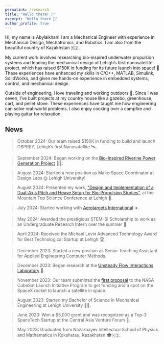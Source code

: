 ```yaml
---
permalink: /research
title: "Hello there! 👋"
excerpt: "Hello there 👋"
author_profile: true
---
```


Hi, my name is Abylaikhan! I am a Mechanical Engineer with experience in Mechanical Design, Mechatronics, and Robotics. I am also from the beautiful country of Kazakhstan 🇰🇿.

My current work involves researching bio-inspired underwater propulsion systems and leading the mechanical design of Lehigh’s first nanosatellite project, which has raised $150K in funding for its future launch into space! 🚀 These experiences have enhanced my skills in C/C++, MATLAB, Simulink, SolidWorks, and given me hands-on experience in embedded systems, control, and mechanical design.

Outside of engineering, I love traveling and working outdoors 🌿. Since I was seven, I’ve built projects at my country house like a gazebo, greenhouse, cart, and pellet stove. These experiences have taught me how engineering can solve real-world problems. I also enjoy cooking over a campfire and playing guitar for relaxation.

## News

> October 2024: Our team raised $150K in funding to build and launch OSPREY, Lehigh’s first Nanosatellite 🛰️.

> September 2024: Began working on the [Bio-Inspired Riverine Power Generation Project](https://engineering.lehigh.edu/meche/research/featured-projects/bio-inspired-riverine-power-generation) 🌊🔋.

> August 2024: Started a new position as MakerSpace Coordinator at Design Labs @ Lehigh University!

> August 2024: Presented my work, ["Design and Implementation of a Dual-Axis Pitch and Heave Setup for Bio-Propulsion Studies"](https://drive.google.com/file/d/1w6wW3RTmR0EpDcipo0eHy4nWQiP7tt0C/view), at the Mountain Top Science Conference at Lehigh 🎤.

> July 2024: Started working with [Aerotargets International](http://www.aerotargets.com/) ✈️.

> May 2024: Awarded the prestigious STEM-SI Scholarship to work as an Undergraduate Research Intern over the summer 🏅.

> April 2024: Received the Michael Levin Advanced Technology Award for Best Technological Startup at Lehigh 🏆.

> December 2023: Started a new position as Senior Teaching Assistant for Applied Engineering Computer Methods.

> December 2023: Began research at the [Unsteady Flow Interactions Laboratory](https://wordpress.lehigh.edu/kwm213/) 🔬.

> November 2023: Our team submitted the [first proposal](https://drive.google.com/file/d/1w6wW3RTmR0EpDcipo0eHy4nWQiP7tt0C/view) to the NASA CubeSat Launch Initiative Program to get funding and a spot on the SpaceX rocket to launch a satellite in space.

> August 2023: Started my Bachelor of Science in Mechanical Engineering at Lehigh University 👨‍💻.

> June 2023: Won a $5,000 grant and was recognized as a Top-3 SpaceTech Startup at the Central Asia Venture Forum 🚀.

> May 2023: Graduated from Nazarbayev Intellectual School of Physics and Mathematics in Kokshetau, Kazakhstan 🎓🇰🇿.

